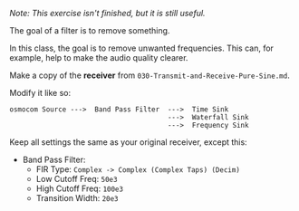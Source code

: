 _Note: This exercise isn't finished, but it is still useful._

The goal of a filter is to remove something.

In this class, the goal is to remove unwanted frequencies. This can, for example, help to make the audio quality clearer.

Make a copy of the **receiver** from `030-Transmit-and-Receive-Pure-Sine.md`.

Modify it like so:

```
osmocom Source --->  Band Pass Filter  --->  Time Sink
                                       --->  Waterfall Sink
                                       --->  Frequency Sink
```

Keep all settings the same as your original receiver, except this:

- Band Pass Filter:
  - FIR Type: `Complex -> Complex (Complex Taps) (Decim)`
  - Low Cutoff Freq: `50e3`
  - High Cutoff Freq: `100e3`
  - Transition Width: `20e3`                                       
